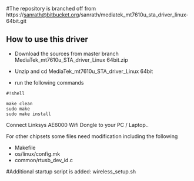 #The repository is branched off from https://sanrath@bitbucket.org/sanrath/mediatek_mt7610u_sta_driver_linux-64bit.git

## How to use this driver ##

* Download the sources from master branch 
MediaTek_mt7610u_STA_driver_Linux 64bit.zip

* Unzip and cd MediaTek_mt7610u_STA_driver_Linux 64bit
* run the following commands

```
#!shell

make clean
sudo make 
sudo make install 

```

Connect Linksys AE6000 Wifi Dongle to your PC / Laptop.. 

For other chipsets some files need modification including the following

* Makefile
* os/linux/config.mk 
* common/rtusb_dev_id.c

#Additional startup script is added:
wireless_setup.sh